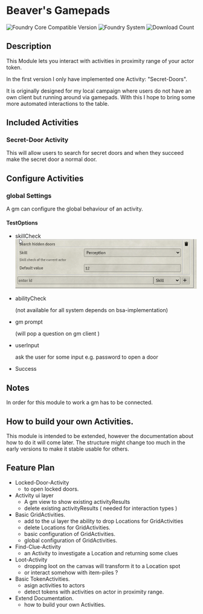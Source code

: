 # Beaver's Gamepads
![Foundry Core Compatible Version](https://img.shields.io/endpoint?url=https%3A%2F%2Ffoundryshields.com%2Fversion%3Fstyle%3Dflat%26url%3Dhttps%3A%2F%2Fgithub.com%2FAngryBeaver%2Fbeavers-proximity-action%2Freleases%2Flatest%2Fdownload%2Fmodule.json)
![Foundry System](https://img.shields.io/endpoint?url=https%3A%2F%2Ffoundryshields.com%2Fsystem%3FnameType%3Draw%26showVersion%3D1%26style%3Dflat%26url%3Dhttps%3A%2F%2Fraw.githubusercontent.com%2FAngryBeaver%2Fbeavers-proximity-action%2Fmain%2Fmodule.json)
![Download Count](https://img.shields.io/github/downloads/AngryBeaver/beavers-proximity-action/total?color=bright-green)

## Description
This Module lets you interact with activities in proximity range of your actor token.

In the first version I only have implemented one Activity: "Secret-Doors". 

It is originally designed for my local campaign where users do not have an own client but running around via gamepads.
With this I hope to bring some more automated interactions to the table.

## Included Activities
### Secret-Door Activity
This will allow users to search for secret doors and when they succeed make the secret door a normal door.

## Configure Activities
### global Settings
A gm can configure the global behaviour of an activity.
#### TestOptions
- skillCheck
  ![img.png](pictures/testOption.png)
- abilityCheck
  
  (not available for all system depends on bsa-implementation)
- gm prompt
  
  (will pop a question on gm client )
- userInput

  ask the user for some input e.g. password to open a door
- Success

## Notes
In order for this module to work a gm has to be connected.

## How to build your own Activities.
This module is intended to be extended, however the documentation about how to do it will come later.
The structure might change too much in the early versions to make it stable usable for others.

## Feature Plan
- Locked-Door-Activity
  - to open locked doors.
- Activity ui layer
  - A gm view to show existing activityResults
  - delete existing activityResults ( needed for interaction types )
- Basic GridActivities.
  - add to the ui layer the ability to drop Locations for GridActivities
  - delete Locations for GridActivities.
  - basic configuration of GridActivities.
  - global configuration of GridActivities.
- Find-Clue-Activity
  - an Activity to investigate a Location and returning some clues
- Loot-Activity
  - dropping loot on the canvas will transform it to a Location spot
  - or interact somehow with item-piles ?
- Basic TokenActivities.
  - asign activities to actors
  - detect tokens with activities on actor in proximity range.
- Extend Documentation.
  - how to build your own Activities.

